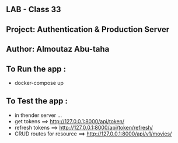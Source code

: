 ## LAB - Class 33

## Project: Authentication & Production Server

## Author: Almoutaz Abu-taha

## To Run the app :
* docker-compose up 

## To Test the app :
* in thender server ... 
* get tokens ==> http://127.0.0.1:8000/api/token/
* refresh tokens ==> http://127.0.0.1:8000/api/token/refresh/
* CRUD routes for resource ==> http://127.0.0.1:8000/api/v1/movies/
